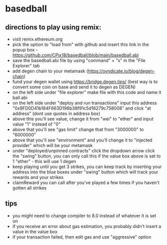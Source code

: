 # basedball

## directions to play using remix:
- visit remix.ethereum.org
- pick the option to "load from" with github and insert this link in the popup box - https://github.com/CPix18/basedball/blob/main/basedball.abi
- save the basedball.abi file by using "command" + "s" in the "File Explorer" tab
- add degen chain to your metamask (https://syndicate.io/blog/degen-chain)
- fund your degen wallet using https://bridge.degen.tips/ (best way is to convert some coin on base and send it to degen as DEGEN)
- on the left side under "file explorer" make file with this code and name it ball.abi
- on the left side under "deploy and run transactions" input this address "0x9FD0D41b184F663D198b38f91c5d16279c758008" and click "at address" (dont use quotes in address box)
- above this you'll see value, change it from "wei" to "ether" and input value "1" instead of "0"
- above that you'll see "gas limit" change that from "3000000" to "6000000"
- above that you'll see "environment" and you'll change it to "injected provider" which will be your metamask
- under "deployed/unpinned contracts" click the dropdown arrow click the "swing" button, you can only call this if the value box above is set to 1 "ether" - this will use 1 degen
- keep playing until you get 3 strikes, you can keep track by inserting your address into the blue boxes under "swing" button which will track your rewards and your strikes
- claimReward you can call after you've played a few times if you haven't gotten all strikes

## tips
- you might need to change compiler to 8.0 instead of whatever it is set on
- if you receive an error about gas estimation, you probably didn't insert a value in the value box
- if your transaction failed, then edit gas and use "aggressive" option
